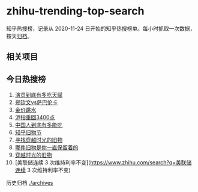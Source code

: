 # zhihu-trending-top-search

知乎热搜榜，记录从 2020-11-24
日开始的知乎热搜榜单。每小时抓取一次数据，按天[归档](./archives)。

## 相关项目

## 今日热搜榜

<!-- BEGIN -->
<!-- 最后更新时间 Fri May 16 2025 08:57:20 GMT+0800 (China Standard Time) -->

1. [演员到底有多吃天赋](https://www.zhihu.com/search?q=演员到底有多吃天赋)
1. [郑钦文vs萨巴伦卡](https://www.zhihu.com/search?q=郑钦文vs萨巴伦卡)
1. [金价跳水](https://www.zhihu.com/search?q=金价跳水)
1. [沪指重回3400点](https://www.zhihu.com/search?q=沪指重回3400点)
1. [中国人到底有多能吃](https://www.zhihu.com/search?q=中国人到底有多能吃)
1. [知乎旧物节](https://www.zhihu.com/search?q=知乎旧物节)
1. [寻找穿越时光的旧物](https://www.zhihu.com/search?q=寻找穿越时光的旧物)
1. [哪件旧物是你一直保留着的](https://www.zhihu.com/search?q=哪件旧物是你一直保留着的)
1. [穿越时光的旧物](https://www.zhihu.com/search?q=穿越时光的旧物)
1. [美联储连续 3 次维持利率不变](https://www.zhihu.com/search?q=美联储连续 3
   次维持利率不变)

<!-- END -->

历史归档 [./archives](./archives)
